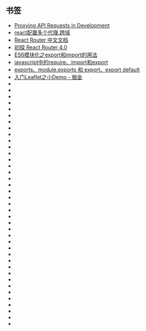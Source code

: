 ## 书签

- [Proxying API Requests in Development](https://create-react-app.dev/docs/proxying-api-requests-in-development/)
- [react配置多个代理,跨域](https://my.oschina.net/shuaihong/blog/3010444)
- [React Router 中文文档](https://segmentfault.com/a/1190000014294604)
- [初探 React Router 4.0](https://www.jianshu.com/p/e3adc9b5f75c)
- [ES6模块化之export和import的用法](https://juejin.im/post/5b2b2d8de51d4558ba1a64e0#heading-1)
- [javascript中的require、import和export](https://www.cnblogs.com/libin-1/p/7127481.html)
- [exports、module.exports 和 export、export default](https://juejin.im/post/597ec55a51882556a234fcef)
- [入门Leaflet之小Demo - 掘金](https://juejin.im/post/5a658614f265da3e3f4cce0e)
- []()
- []()
- []()
- []()
- []()
- []()
- []()
- []()
- []()
- []()
- []()
- []()
- []()
- []()
- []()
- []()
- []()
- []()
- []()
- []()
- []()
- []()
- []()
- []()
- []()
- []()
- []()
- []()
- []()
- []()
- []()
- []()
- []()
- []()
- []()
- []()
- []()
- []()
- []()
